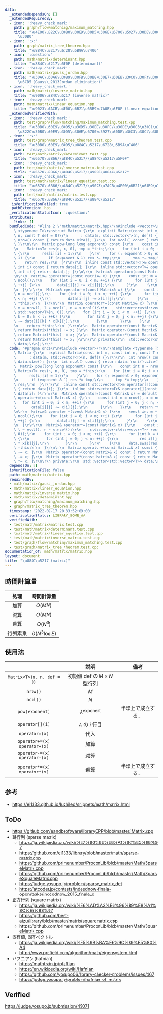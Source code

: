 ```yaml
---
data:
  _extendedDependsOn: []
  _extendedRequiredBy:
  - icon: ':heavy_check_mark:'
    path: graph/flow/matching/maximum_matching.hpp
    title: "\u4E00\u822C\u30B0\u30E9\u30D5\u306E\u6700\u5927\u30DE\u30C3\u30C1\u30F3\
      \u30B0"
  - icon: ':x:'
    path: graph/matrix_tree_theorem.hpp
    title: "\u884C\u5217\u6728\u5B9A\u7406"
  - icon: ':question:'
    path: math/matrix/determinant.hpp
    title: "\u884C\u5217\u5F0F (determinant)"
  - icon: ':heavy_check_mark:'
    path: math/matrix/gauss_jordan.hpp
    title: "\u30AC\u30A6\u30B9\u30FB\u30B8\u30E7\u30EB\u30C0\u30F3\u306E\u6D88\u53BB\
      \u6CD5 (Gauss\u2013Jordan elimination)"
  - icon: ':heavy_check_mark:'
    path: math/matrix/inverse_matrix.hpp
    title: "\u9006\u884C\u5217 (inverse matrix)"
  - icon: ':heavy_check_mark:'
    path: math/matrix/linear_equation.hpp
    title: "\u9023\u7ACB\u4E00\u6B21\u65B9\u7A0B\u5F0F (linear equation)"
  _extendedVerifiedWith:
  - icon: ':heavy_check_mark:'
    path: test/graph/flow/matching/maximum_matching.test.cpp
    title: "\u30B0\u30E9\u30D5/\u30D5\u30ED\u30FC/\u30DE\u30C3\u30C1\u30F3\u30B0/\u4E00\
      \u822C\u30B0\u30E9\u30D5\u306E\u6700\u5927\u30DE\u30C3\u30C1\u30F3\u30B0"
  - icon: ':x:'
    path: test/graph/matrix_tree_theorem.test.cpp
    title: "\u30B0\u30E9\u30D5/\u884C\u5217\u6728\u5B9A\u7406"
  - icon: ':heavy_check_mark:'
    path: test/math/matrix/determinant.test.cpp
    title: "\u6570\u5B66/\u884C\u5217/\u884C\u5217\u5F0F"
  - icon: ':heavy_check_mark:'
    path: test/math/matrix/inverse_matrix.test.cpp
    title: "\u6570\u5B66/\u884C\u5217/\u9006\u884C\u5217"
  - icon: ':heavy_check_mark:'
    path: test/math/matrix/linear_equation.test.cpp
    title: "\u6570\u5B66/\u884C\u5217/\u9023\u7ACB\u4E00\u6B21\u65B9\u7A0B\u5F0F"
  - icon: ':heavy_check_mark:'
    path: test/math/matrix/matrix.test.cpp
    title: "\u6570\u5B66/\u884C\u5217/\u884C\u5217"
  _isVerificationFailed: true
  _pathExtension: hpp
  _verificationStatusIcon: ':question:'
  attributes:
    links: []
  bundledCode: "#line 2 \"math/matrix/matrix.hpp\"\n#include <vector>\r\n\r\ntemplate\
    \ <typename T>\r\nstruct Matrix {\r\n  explicit Matrix(const int m, const int\
    \ n, const T def = 0)\r\n      : data(m, std::vector<T>(n, def)) {}\r\n\r\n  int\
    \ nrow() const { return data.size(); }\r\n  int ncol() const { return data.front().size();\
    \ }\r\n\r\n  Matrix pow(long long exponent) const {\r\n    const int n = nrow();\r\
    \n    Matrix<T> res(n, n, 0), tmp = *this;\r\n    for (int i = 0; i < n; ++i)\
    \ {\r\n      res[i][i] = 1;\r\n    }\r\n    for (; exponent > 0; exponent >>=\
    \ 1) {\r\n      if (exponent & 1) res *= tmp;\r\n      tmp *= tmp;\r\n    }\r\n\
    \    return res;\r\n  }\r\n\r\n  inline const std::vector<T>& operator[](const\
    \ int i) const { return data[i]; }\r\n  inline std::vector<T>& operator[](const\
    \ int i) { return data[i]; }\r\n\r\n  Matrix& operator=(const Matrix& x) = default;\r\
    \n\r\n  Matrix& operator+=(const Matrix& x) {\r\n    const int m = nrow(), n =\
    \ ncol();\r\n    for (int i = 0; i < m; ++i) {\r\n      for (int j = 0; j < n;\
    \ ++j) {\r\n        data[i][j] += x[i][j];\r\n      }\r\n    }\r\n    return *this;\r\
    \n  }\r\n\r\n  Matrix& operator-=(const Matrix& x) {\r\n    const int m = nrow(),\
    \ n = ncol();\r\n    for (int i = 0; i < m; ++i) {\r\n      for (int j = 0; j\
    \ < n; ++j) {\r\n        data[i][j] -= x[i][j];\r\n      }\r\n    }\r\n    return\
    \ *this;\r\n  }\r\n\r\n  Matrix& operator*=(const Matrix& x) {\r\n    const int\
    \ m = nrow(), l = ncol(), n = x.ncol();\r\n    std::vector<std::vector<T>> res(m,\
    \ std::vector<T>(n, 0));\r\n    for (int i = 0; i < m; ++i) {\r\n      for (int\
    \ k = 0; k < l; ++k) {\r\n        for (int j = 0; j < n; ++j) {\r\n          res[i][j]\
    \ += data[i][k] * x[k][j];\r\n        }\r\n      }\r\n    }\r\n    data.swap(res);\r\
    \n    return *this;\r\n  }\r\n\r\n  Matrix operator+(const Matrix& x) const {\
    \ return Matrix(*this) += x; }\r\n  Matrix operator-(const Matrix& x) const {\
    \ return Matrix(*this) -= x; }\r\n  Matrix operator*(const Matrix& x) const {\
    \ return Matrix(*this) *= x; }\r\n\r\n private:\r\n  std::vector<std::vector<T>>\
    \ data;\r\n};\r\n"
  code: "#pragma once\r\n#include <vector>\r\n\r\ntemplate <typename T>\r\nstruct\
    \ Matrix {\r\n  explicit Matrix(const int m, const int n, const T def = 0)\r\n\
    \      : data(m, std::vector<T>(n, def)) {}\r\n\r\n  int nrow() const { return\
    \ data.size(); }\r\n  int ncol() const { return data.front().size(); }\r\n\r\n\
    \  Matrix pow(long long exponent) const {\r\n    const int n = nrow();\r\n   \
    \ Matrix<T> res(n, n, 0), tmp = *this;\r\n    for (int i = 0; i < n; ++i) {\r\n\
    \      res[i][i] = 1;\r\n    }\r\n    for (; exponent > 0; exponent >>= 1) {\r\
    \n      if (exponent & 1) res *= tmp;\r\n      tmp *= tmp;\r\n    }\r\n    return\
    \ res;\r\n  }\r\n\r\n  inline const std::vector<T>& operator[](const int i) const\
    \ { return data[i]; }\r\n  inline std::vector<T>& operator[](const int i) { return\
    \ data[i]; }\r\n\r\n  Matrix& operator=(const Matrix& x) = default;\r\n\r\n  Matrix&\
    \ operator+=(const Matrix& x) {\r\n    const int m = nrow(), n = ncol();\r\n \
    \   for (int i = 0; i < m; ++i) {\r\n      for (int j = 0; j < n; ++j) {\r\n \
    \       data[i][j] += x[i][j];\r\n      }\r\n    }\r\n    return *this;\r\n  }\r\
    \n\r\n  Matrix& operator-=(const Matrix& x) {\r\n    const int m = nrow(), n =\
    \ ncol();\r\n    for (int i = 0; i < m; ++i) {\r\n      for (int j = 0; j < n;\
    \ ++j) {\r\n        data[i][j] -= x[i][j];\r\n      }\r\n    }\r\n    return *this;\r\
    \n  }\r\n\r\n  Matrix& operator*=(const Matrix& x) {\r\n    const int m = nrow(),\
    \ l = ncol(), n = x.ncol();\r\n    std::vector<std::vector<T>> res(m, std::vector<T>(n,\
    \ 0));\r\n    for (int i = 0; i < m; ++i) {\r\n      for (int k = 0; k < l; ++k)\
    \ {\r\n        for (int j = 0; j < n; ++j) {\r\n          res[i][j] += data[i][k]\
    \ * x[k][j];\r\n        }\r\n      }\r\n    }\r\n    data.swap(res);\r\n    return\
    \ *this;\r\n  }\r\n\r\n  Matrix operator+(const Matrix& x) const { return Matrix(*this)\
    \ += x; }\r\n  Matrix operator-(const Matrix& x) const { return Matrix(*this)\
    \ -= x; }\r\n  Matrix operator*(const Matrix& x) const { return Matrix(*this)\
    \ *= x; }\r\n\r\n private:\r\n  std::vector<std::vector<T>> data;\r\n};\r\n"
  dependsOn: []
  isVerificationFile: false
  path: math/matrix/matrix.hpp
  requiredBy:
  - math/matrix/gauss_jordan.hpp
  - math/matrix/linear_equation.hpp
  - math/matrix/inverse_matrix.hpp
  - math/matrix/determinant.hpp
  - graph/flow/matching/maximum_matching.hpp
  - graph/matrix_tree_theorem.hpp
  timestamp: '2022-02-17 20:33:52+09:00'
  verificationStatus: LIBRARY_SOME_WA
  verifiedWith:
  - test/math/matrix/matrix.test.cpp
  - test/math/matrix/determinant.test.cpp
  - test/math/matrix/linear_equation.test.cpp
  - test/math/matrix/inverse_matrix.test.cpp
  - test/graph/flow/matching/maximum_matching.test.cpp
  - test/graph/matrix_tree_theorem.test.cpp
documentation_of: math/matrix/matrix.hpp
layout: document
title: "\u884C\u5217 (matrix)"
---
```



## 時間計算量

|処理|時間計算量|
|:--:|:--:|
|加算|$O(MN)$|
|減算|$O(MN)$|
|乗算|$O(N^3)$|
|行列累乗|$O(N^3 \log{E})$|


## 使用法

||説明|備考|
|:--:|:--:|:--:|
|`Matrix<T>(m, n, def = 0)`|初期値 $\mathrm{def}$ の $M \times N$ 型行列||
|`nrow()`|$M$||
|`ncol()`|$N$||
|`pow(exponent)`|$A^\mathrm{exponent}$|半環上で成立する．|
|`operator[](i)`|$A$ の $i$ 行目||
|`operator=(x)`|代入||
|`operator+=(x)`<br>`operator+(x)`|加算||
|`operator-=(x)`<br>`operator-(x)`|減算||
|`operator*=(x)`<br>`operator*(x)`|乗算|半環上で成立する．|


## 参考

- https://ei1333.github.io/luzhiled/snippets/math/matrix.html


## ToDo

- https://github.com/eandbsoftware/libraryCPP/blob/master/!Matrix.cpp
- 疎行列 (sparse matrix)
  - https://ja.wikipedia.org/wiki/%E7%96%8E%E8%A1%8C%E5%88%97
  - https://github.com/ei1333/library/blob/master/math/sparse-matrix.cpp
  - https://github.com/primenumber/ProconLib/blob/master/Math/SparseMatrix.cpp
  - https://github.com/primenumber/ProconLib/blob/master/Math/SparseSquareMatrix.cpp
  - https://judge.yosupo.jp/problem/sparse_matrix_det
  - https://atcoder.jp/contests/indeednow-finala-open/tasks/indeednow_2015_finala_e
- 正方行列 (square matrix)
  - https://ja.wikipedia.org/wiki/%E6%AD%A3%E6%96%B9%E8%A1%8C%E5%88%97
  - https://github.com/beet-aizu/library/blob/master/matrix/squarematrix.cpp
  - https://github.com/primenumber/ProconLib/blob/master/Math/SquareMatrix.cpp
- 固有値, 固有ベクトル
  - https://ja.wikipedia.org/wiki/%E5%9B%BA%E6%9C%89%E5%80%A4
  - http://www.prefield.com/algorithm/math/eigensystem.html
- ハフニアン (hafnian)
  - https://mathtrain.jp/pfaffian
  - https://en.wikipedia.org/wiki/Hafnian
  - https://github.com/yosupo06/library-checker-problems/issues/467
  - https://judge.yosupo.jp/problem/hafnian_of_matrix


## Verified

https://judge.yosupo.jp/submission/45071
